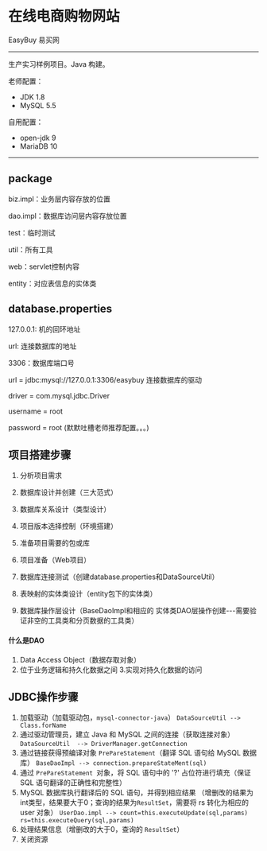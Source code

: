 # 在线电商购物网站

EasyBuy 易买网

------------------------------

生产实习样例项目。Java 构建。

老师配置：

- JDK 1.8
- MySQL 5.5

自用配置：

- open-jdk 9
- MariaDB 10

---------------------

## package

biz.impl：业务层内容存放的位置 

dao.impl：数据库访问层内容存放位置 

test：临时测试 

util：所有工具 

web：servlet控制内容 

entity：对应表信息的实体类

## database.properties

127.0.0.1: 机的回环地址 

url: 连接数据库的地址 

3306：数据库端口号 

url = jdbc:mysql://127.0.0.1:3306/easybuy 连接数据库的驱动 

driver = com.mysql.jdbc.Driver 

username = root 

password = root (默默吐槽老师推荐配置。。。)

## 项目搭建步骤

1. 分析项目需求 

2. 数据库设计并创建（三大范式） 

3. 数据库关系设计（类型设计） 

4. 项目版本选择控制（环境搭建） 

5. 准备项目需要的包或库 

6. 项目准备（Web项目） 

7. 数据库连接测试（创建database.properties和DataSourceUtil） 

8. 表映射的实体类设计（entity包下的实体类） 

9. 数据库操作层设计（BaseDaoImpl和相应的 实体类DAO层操作创建---需要验证非空的工具类和分页数据的工具类）



#### 什么是DAO

1. Data Access Object（数据存取对象） 
2. 位于业务逻辑和持久化数据之间 3.实现对持久化数据的访问

## JDBC操作步骤

1. 加载驱动（加载驱动包，`mysql-connector-java`） `DataSourceUtil --> Class.forName` 
2. 通过驱动管理员，建立 Java 和 MySQL 之间的连接（获取连接对象） `DataSourceUtil  --> DriverManager.getConnection `
3. 通过链接获得预编译对象 `PrePareStatement`（翻译 SQL 语句给 MySQL 数据库） `BaseDaoImpl --> connection.prepareStateMent(sql) `
4. 通过 `PrePareStatement `对象，将 SQL 语句中的 '?' 占位符进行填充（保证 SQL 语句翻译的正确性和完整性） 
5. MySQL 数据库执行翻译后的 SQL 语句，并得到相应结果 （增删改的结果为int类型，结果要大于0；查询的结果为`ResultSet`，需要将 rs 转化为相应的 user 对象） `UserDao.impl --> count=this.executeUpdate(sql,params) rs=this.executeQuery(sql,params)`
6. 处理结果信息（增删改的大于0，查询的 `ResultSet`） 
7. 关闭资源